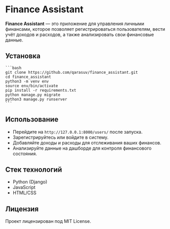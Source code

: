 # Finance Assistant

**Finance Assistant** — это приложение для управления личными финансами, которое позволяет регистрироваться пользователям, вести учёт доходов и расходов, а также анализировать свои финансовые данные.

## Установка
    ```bash
    git clone https://github.com/qarasuv/finance_assistant.git
    cd finance_assistant
    python3 -m venv env
    source env/bin/activate
    pip install -r requirements.txt
    python manage.py migrate
    python3 manage.py runserver
    ```

## Использование

- Перейдите на `http://127.0.0.1:8000/users/` после запуска.
- Зарегистрируйтесь или войдите в систему.
- Добавляйте доходы и расходы для отслеживания ваших финансов.
- Анализируйте данные на дашборде для контроля финансового состояния.

## Стек технологий

- Python (Django)
- JavaScript
- HTML/CSS

## Лицензия

Проект лицензирован под MIT License.
